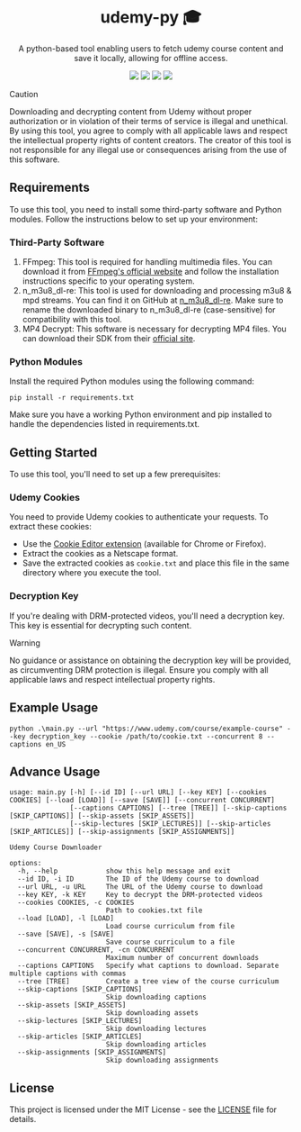 <div align="center">
    <h1>udemy-py 🎓</h1>
    <p>A python-based tool enabling users to fetch udemy course content and save it locally, allowing for offline access.</p>
    <img src="https://img.shields.io/badge/License-MIT-blue">
    <img src="https://img.shields.io/github/contributors/swargaraj/udemy-py">
    <img src="https://img.shields.io/github/issues/swargaraj/udemy-py">
    <img src="https://img.shields.io/github/v/release/swargaraj/udemy-py">
</div>

> [!CAUTION]
> Downloading and decrypting content from Udemy without proper authorization or in violation of their terms of service is illegal and unethical. By using this tool, you agree to comply with all applicable laws and respect the intellectual property rights of content creators. The creator of this tool is not responsible for any illegal use or consequences arising from the use of this software.

## Requirements
To use this tool, you need to install some third-party software and Python modules. Follow the instructions below to set up your environment:
### Third-Party Software
1. FFmpeg: This tool is required for handling multimedia files. You can download it from [FFmpeg's official website](https://www.ffmpeg.org/download.html) and follow the installation instructions specific to your operating system.
2. n_m3u8_dl-re: This tool is used for downloading and processing m3u8 & mpd streams. You can find it on GitHub at [n_m3u8_dl-re](https://github.com/nilaoda/N_m3u8DL-RE/releases). Make sure to rename the downloaded binary to n_m3u8_dl-re (case-sensitive) for compatibility with this tool.
3. MP4 Decrypt: This software is necessary for decrypting MP4 files. You can download their SDK from their [official site](https://www.bento4.com/downloads/).

### Python Modules
Install the required Python modules using the following command:
```
pip install -r requirements.txt
```
Make sure you have a working Python environment and pip installed to handle the dependencies listed in requirements.txt.

## Getting Started
To use this tool, you'll need to set up a few prerequisites:

### Udemy Cookies
You need to provide Udemy cookies to authenticate your requests. To extract these cookies:
- Use the [Cookie Editor extension](https://cookie-editor.com/) (available for Chrome or Firefox).
- Extract the cookies as a Netscape format.
- Save the extracted cookies as `cookie.txt` and place this file in the same directory where you execute the tool.

### Decryption Key
If you're dealing with DRM-protected videos, you'll need a decryption key. This key is essential for decrypting such content.
> [!WARNING]
> No guidance or assistance on obtaining the decryption key will be provided, as circumventing DRM protection is illegal. Ensure you comply with all applicable laws and respect intellectual property rights.

## Example Usage

```
python .\main.py --url "https://www.udemy.com/course/example-course" --key decryption_key --cookie /path/to/cookie.txt --concurrent 8 --captions en_US
```

## Advance Usage

```
usage: main.py [-h] [--id ID] [--url URL] [--key KEY] [--cookies COOKIES] [--load [LOAD]] [--save [SAVE]] [--concurrent CONCURRENT]
               [--captions CAPTIONS] [--tree [TREE]] [--skip-captions [SKIP_CAPTIONS]] [--skip-assets [SKIP_ASSETS]]
               [--skip-lectures [SKIP_LECTURES]] [--skip-articles [SKIP_ARTICLES]] [--skip-assignments [SKIP_ASSIGNMENTS]]

Udemy Course Downloader

options:
  -h, --help            show this help message and exit
  --id ID, -i ID        The ID of the Udemy course to download
  --url URL, -u URL     The URL of the Udemy course to download
  --key KEY, -k KEY     Key to decrypt the DRM-protected videos
  --cookies COOKIES, -c COOKIES
                        Path to cookies.txt file
  --load [LOAD], -l [LOAD]
                        Load course curriculum from file
  --save [SAVE], -s [SAVE]
                        Save course curriculum to a file
  --concurrent CONCURRENT, -cn CONCURRENT
                        Maximum number of concurrent downloads
  --captions CAPTIONS   Specify what captions to download. Separate multiple captions with commas
  --tree [TREE]         Create a tree view of the course curriculum
  --skip-captions [SKIP_CAPTIONS]
                        Skip downloading captions
  --skip-assets [SKIP_ASSETS]
                        Skip downloading assets
  --skip-lectures [SKIP_LECTURES]
                        Skip downloading lectures
  --skip-articles [SKIP_ARTICLES]
                        Skip downloading articles
  --skip-assignments [SKIP_ASSIGNMENTS]
                        Skip downloading assignments
```

## License
This project is licensed under the MIT License - see the [LICENSE](LICENSE) file for details.
